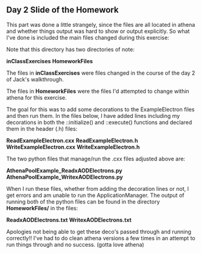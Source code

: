 ## Day 2 Slide of the Homework 

This part was done a little strangely, since the files are all located in athena and whether things output was hard to show or output explicitly. So what I've done is included the main files changed during this exercise: 

Note that this directory has two directories of note: 

**inClassExercises**
**HomeworkFiles**

The files in **inClassExercises** were files changed in the course of the day 2 of Jack's walkthrough. 

The files in **HomeworkFiles** were the files I'd attempted to change within athena for this exercise. 

The goal for this was to add some decorations to the ExampleElectron files and then run them. In the files below, I have added lines including my decorations in both the ::initialize() and ::execute() functions and declared them in the header (.h) files: 

**ReadExampleElectron.cxx**
**ReadExampleElectron.h**
**WriteExampleElectron.cxx**
**WriteExampleElectron.h**

The two python files that manage/run the .cxx files adjusted above are: 

**AthenaPoolExample_ReadxAODElectrons.py** 
**AthenaPoolExample_WritexAODElectrons.py** 

When I run these files, whether from adding the decoration lines or not, I get errors and am unable to run the ApplicationManager. The output of running both of the python files can be found in the directory **HomeworkFiles/** in the files:
 
**ReadxAODElectrons.txt**
**WritexAODElectrons.txt**

Apologies not being able to get these deco's passed through and running correctly!! I've had to do clean athena versions a few times in an attempt to run things through and no success. (gotta love athena)

